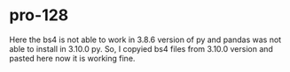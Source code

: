 # pro-128

Here the bs4 is not able to work in 3.8.6 version of py and pandas was not able to install in 3.10.0 py.
So, I copyied bs4 files from 3.10.0 version and pasted here now it is working fine.
